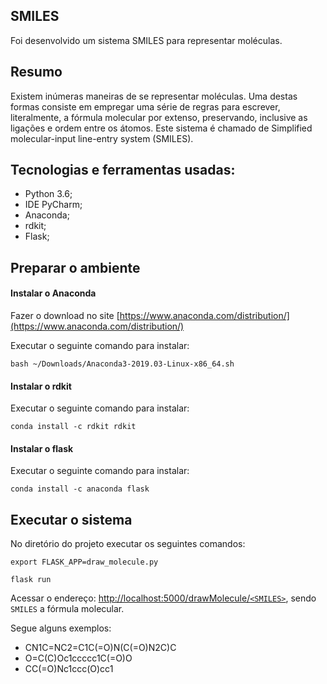 ## SMILES
Foi desenvolvido um sistema SMILES para representar moléculas.

## Resumo
Existem inúmeras maneiras de se representar moléculas. Uma destas formas consiste em empregar uma série de regras para escrever, literalmente, a fórmula molecular por extenso,
preservando, inclusive as ligações e ordem entre os átomos. Este sistema é chamado de Simplified molecular-input line-entry system (SMILES).

## Tecnologias e ferramentas usadas:
   * Python 3.6;
   * IDE PyCharm;
   * Anaconda;
   * rdkit;
   * Flask;

## Preparar o ambiente
#### Instalar o Anaconda
Fazer o download no site [https://www.anaconda.com/distribution/](https://www.anaconda.com/distribution/) 
   
Executar o seguinte comando para instalar:

 `bash ~/Downloads/Anaconda3-2019.03-Linux-x86_64.sh`
 
 
 #### Instalar o rdkit
 Executar o seguinte comando para instalar:
 
 `conda install -c rdkit rdkit`
 
 #### Instalar o flask
 Executar o seguinte comando para instalar:
 
 `conda install -c anaconda flask`
 
 ## Executar o sistema
 No diretório do projeto executar os seguintes comandos:
 
 `export FLASK_APP=draw_molecule.py`
 
 `flask run`
 
 Acessar o endereço: 
 [http://localhost:5000/drawMolecule/`<SMILES>`](http://localhost:5000/drawMolecule/<SMILES>), sendo `SMILES` a fórmula molecular. 
 
 Segue alguns exemplos:
 * CN1C=NC2=C1C(=O)N(C(=O)N2C)C
 * O=C(C)Oc1ccccc1C(=O)O
 * CC(=O)Nc1ccc(O)cc1
 
 
 

